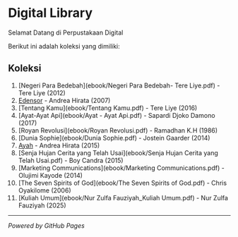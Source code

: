 # Digital Library 

Selamat Datang di Perpustakaan Digital

Berikut ini adalah koleksi yang dimiliki:
## Koleksi

1. [Negeri Para Bedebah](ebook/Negeri Para Bedebah- Tere Liye.pdf) - Tere Liye (2012)
2. [Edensor](ebook/Edensor.pdf) - Andrea Hirata (2007)
3. [Tentang Kamu](ebook/Tentang Kamu.pdf) - Tere Liye (2016)
4. [Ayat-Ayat Api](ebook/Ayat - Ayat Api.pdf) - Sapardi Djoko Damono (2017)
5. [Royan Revolusi](ebook/Royan Revolusi.pdf) - Ramadhan K.H (1986)
6. [Dunia Sophie](ebook/Dunia Sophie.pdf) - Jostein Gaarder (2014)
7. [Ayah](ebook/Ayah.pdf) - Andrea Hirata (2015)
8. [Senja Hujan Cerita yang Telah Usai](ebook/Senja Hujan Cerita yang Telah Usai.pdf) - Boy Candra (2015)
9. [Marketing Communications](ebook/Marketing Communications.pdf) - Olujimi Kayode (2014) 
10. [The Seven Spirits of God](ebook/The Seven Spirits of God.pdf) - Chris Oyakilome (2006)
11. [Kuliah Umum](ebook/Nur Zulfa Fauziyah_Kuliah Umum.pdf) - Nur Zulfa Fauziyah (2025)

---

*Powered by GitHub Pages* 
